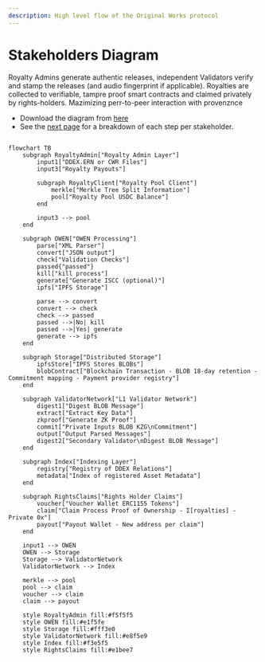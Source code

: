 ```yaml
---
description: High level flow of the Original Works protocol
---
```


# Stakeholders Diagram

Royalty Admins generate authentic releases, independent Validators verify and stamp the releases (and audio fingerprint if applicable). Royalties are collected to verifiable, tampre proof smart contracts and claimed privately by rights-holders. Mazimizing perr-to-peer interaction with provenznce&#x20;

* Download the diagram from [here](main-flow.md)
* See the [next page](../introduction/stakeholders.md) for a breakdown of each step per stakeholder.

```mermaid

flowchart TB
    subgraph RoyaltyAdmin["Royalty Admin Layer"]
        input1["DDEX.ERN or CWR Files"]
        input3["Royalty Payouts"]
        
        subgraph RoyaltyClient["Royalty Pool Client"]
            merkle["Merkle Tree Split Information"]
            pool["Royalty Pool USDC Balance"]
        end

        input3 --> pool
    end

    subgraph OWEN["OWEN Processing"]
        parse["XML Parser"]
        convert["JSON output"]
        check["Validation Checks"]
        passed{"passed"}
        kill["kill process"]
        generate["Generate ISCC (optional)"]
        ipfs["IPFS Storage"]
    
        parse --> convert
        convert --> check
        check --> passed
        passed -->|No| kill
        passed -->|Yes| generate
        generate --> ipfs
    end

    subgraph Storage["Distributed Storage"]
        ipfsStore["IPFS Stores BLOBs"]
        blobContract["Blockchain Transaction - BLOB 18-day retention - Commitment mapping - Payment provider registry"]
    end

    subgraph ValidatorNetwork["L1 Validator Network"]
        digest1["Digest BLOB Message"]
        extract["Extract Key Data"]
        zkproof["Generate ZK Proof"]
        commit["Private Inputs BLOB KZG\nCommitment"]
        output["Output Parsed Messages"]
        digest2["Secondary Validator\nDigest BLOB Message"]
    end

    subgraph Index["Indexing Layer"]
        registry["Registry of DDEX Relations"]
        metadata["Index of registered Asset Metadata"]
    end

    subgraph RightsClaims["Rights Holder Claims"]
        voucher["Voucher Wallet ERC1155 Tokens"]
        claim["Claim Process Proof of Ownership - Σ[royalties] - Private 0x"]
        payout["Payout Wallet - New address per claim"]
    end

    input1 --> OWEN
    OWEN --> Storage
    Storage --> ValidatorNetwork
    ValidatorNetwork --> Index
    
    merkle --> pool
    pool --> claim
    voucher --> claim
    claim --> payout
    
    style RoyaltyAdmin fill:#f5f5f5
    style OWEN fill:#e1f5fe
    style Storage fill:#fff3e0
    style ValidatorNetwork fill:#e8f5e9
    style Index fill:#f3e5f5
    style RightsClaims fill:#e1bee7


```
